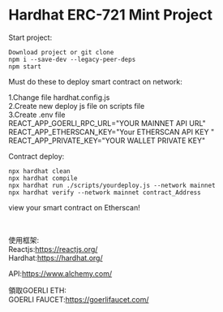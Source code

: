 # Hardhat ERC-721 Mint Project

Start project:

```shell
Download project or git clone
npm i --save-dev --legacy-peer-deps
npm start
```


Must do these to deploy smart contract on network:
<p>
1.Change file hardhat.config.js<br/>
2.Create new deploy js file on scripts file<br/>
3.Create .env file<br/>
REACT_APP_GOERLI_RPC_URL="YOUR MAINNET API URL"<br/>
REACT_APP_ETHERSCAN_KEY="Your ETHERSCAN API KEY "<br/>
REACT_APP_PRIVATE_KEY="YOUR WALLET PRIVATE KEY"
</p>

Contract deploy:
```shell
npx hardhat clean
npx hardhat compile
npx hardhat run ./scripts/yourdeploy.js --network mainnet
npx hardhat verify --network mainnet contract_Address
```
view your smart contract on Etherscan!

<br/>

使用框架:<br/>
Reactjs:https://reactjs.org/ <br/>
Hardhat:https://hardhat.org/

API:https://www.alchemy.com/ <br/>

領取GOERLI ETH:<br/>
GOERLI FAUCET:https://goerlifaucet.com/


